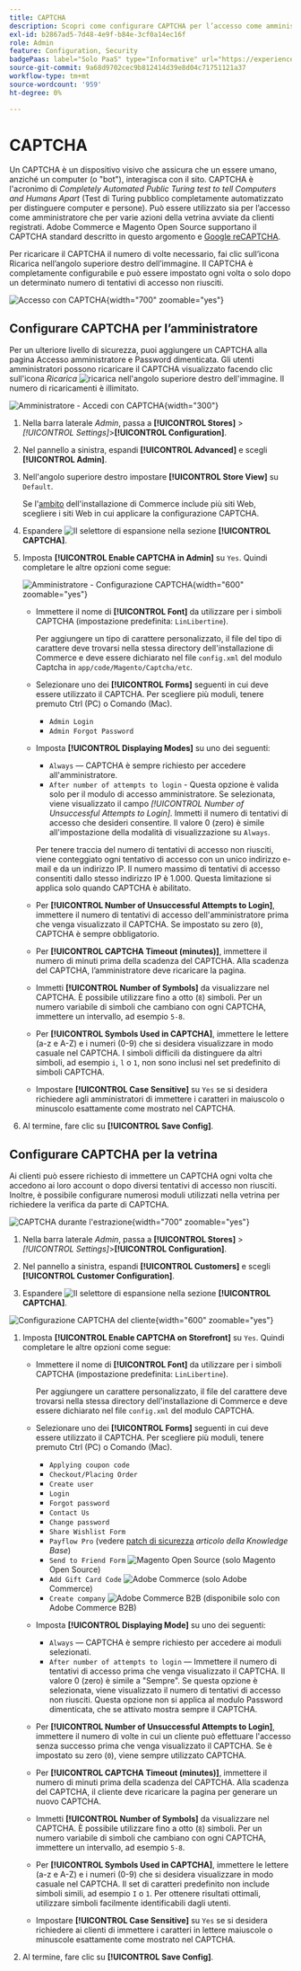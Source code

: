 ```yaml
---
title: CAPTCHA
description: Scopri come configurare CAPTCHA per l’accesso come amministratore e varie azioni in vetrina avviate da clienti registrati.
exl-id: b2867ad5-7d48-4e9f-b84e-3cf0a14ec16f
role: Admin
feature: Configuration, Security
badgePaas: label="Solo PaaS" type="Informative" url="https://experienceleague.adobe.com/en/docs/commerce/user-guides/product-solutions" tooltip="Applicabile solo ai progetti Adobe Commerce on Cloud (infrastruttura PaaS gestita da Adobe) e ai progetti on-premise."
source-git-commit: 9a68d9702cec9b812414d39e8d04c71751121a37
workflow-type: tm+mt
source-wordcount: '959'
ht-degree: 0%

---
```


# CAPTCHA

Un CAPTCHA è un dispositivo visivo che assicura che un essere umano, anziché un computer (o &quot;bot&quot;), interagisca con il sito. CAPTCHA è l&#39;acronimo di _Completely Automated Public Turing test to tell Computers and Humans Apart_ (Test di Turing pubblico completamente automatizzato per distinguere computer e persone). Può essere utilizzato sia per l’accesso come amministratore che per varie azioni della vetrina avviate da clienti registrati. Adobe Commerce e Magento Open Source supportano il CAPTCHA standard descritto in questo argomento e [Google reCAPTCHA](security-google-recaptcha.md).

Per ricaricare il CAPTCHA il numero di volte necessario, fai clic sull’icona Ricarica nell’angolo superiore destro dell’immagine. Il CAPTCHA è completamente configurabile e può essere impostato ogni volta o solo dopo un determinato numero di tentativi di accesso non riusciti.

![Accesso con CAPTCHA](./assets/customer-account-login-captcha.png){width="700" zoomable="yes"}

## Configurare CAPTCHA per l’amministratore

Per un ulteriore livello di sicurezza, puoi aggiungere un CAPTCHA alla pagina Accesso amministratore e Password dimenticata. Gli utenti amministratori possono ricaricare il CAPTCHA visualizzato facendo clic sull&#39;icona _Ricarica_ ![ricarica](./assets/CAPTCHA-icon-reload.png) nell&#39;angolo superiore destro dell&#39;immagine. Il numero di ricaricamenti è illimitato.

![Amministratore - Accedi con CAPTCHA](./assets/security-captcha-admin.png){width="300"}

1. Nella barra laterale _Admin_, passa a **[!UICONTROL Stores]** > _[!UICONTROL Settings]_>**[!UICONTROL Configuration]**.

1. Nel pannello a sinistra, espandi **[!UICONTROL Advanced]** e scegli **[!UICONTROL Admin]**.

1. Nell&#39;angolo superiore destro impostare **[!UICONTROL Store View]** su `Default`.

   Se l&#39;[ambito](../getting-started/websites-stores-views.md#scope-settings) dell&#39;installazione di Commerce include più siti Web, scegliere i siti Web in cui applicare la configurazione CAPTCHA.

1. Espandere ![Il selettore di espansione](../assets/icon-display-expand.png) nella sezione **[!UICONTROL CAPTCHA]**.

1. Imposta **[!UICONTROL Enable CAPTCHA in Admin]** su `Yes`. Quindi completare le altre opzioni come segue:

   ![Amministratore - Configurazione CAPTCHA](../configuration-reference/advanced/assets/admin-captcha.png){width="600" zoomable="yes"}

   - Immettere il nome di **[!UICONTROL Font]** da utilizzare per i simboli CAPTCHA (impostazione predefinita: `LinLibertine`).

     Per aggiungere un tipo di carattere personalizzato, il file del tipo di carattere deve trovarsi nella stessa directory dell&#39;installazione di Commerce e deve essere dichiarato nel file `config.xml` del modulo Captcha in `app/code/Magento/Captcha/etc`.

   - Selezionare uno dei **[!UICONTROL Forms]** seguenti in cui deve essere utilizzato il CAPTCHA. Per scegliere più moduli, tenere premuto Ctrl (PC) o Comando (Mac).

      - `Admin Login`
      - `Admin Forgot Password`

   - Imposta **[!UICONTROL Displaying Modes]** su uno dei seguenti:

      - `Always` — CAPTCHA è sempre richiesto per accedere all&#39;amministratore.
      - `After number of attempts to login` - Questa opzione è valida solo per il modulo di accesso amministratore. Se selezionata, viene visualizzato il campo _[!UICONTROL Number of Unsuccessful Attempts to Login]_. Immetti il numero di tentativi di accesso che desideri consentire. Il valore 0 (zero) è simile all&#39;impostazione della modalità di visualizzazione su `Always`.

     Per tenere traccia del numero di tentativi di accesso non riusciti, viene conteggiato ogni tentativo di accesso con un unico indirizzo e-mail e da un indirizzo IP. Il numero massimo di tentativi di accesso consentiti dallo stesso indirizzo IP è 1.000. Questa limitazione si applica solo quando CAPTCHA è abilitato.

   - Per **[!UICONTROL Number of Unsuccessful Attempts to Login]**, immettere il numero di tentativi di accesso dell&#39;amministratore prima che venga visualizzato il CAPTCHA. Se impostato su zero (`0`), CAPTCHA è sempre obbligatorio.

   - Per **[!UICONTROL CAPTCHA Timeout (minutes)]**, immettere il numero di minuti prima della scadenza del CAPTCHA. Alla scadenza del CAPTCHA, l’amministratore deve ricaricare la pagina.

   - Immetti **[!UICONTROL Number of Symbols]** da visualizzare nel CAPTCHA. È possibile utilizzare fino a otto (`8`) simboli. Per un numero variabile di simboli che cambiano con ogni CAPTCHA, immettere un intervallo, ad esempio `5-8`.

   - Per **[!UICONTROL Symbols Used in CAPTCHA]**, immettere le lettere (a-z e A-Z) e i numeri (0-9) che si desidera visualizzare in modo casuale nel CAPTCHA. I simboli difficili da distinguere da altri simboli, ad esempio `i`, `l` o `1`, non sono inclusi nel set predefinito di simboli CAPTCHA.

   - Impostare **[!UICONTROL Case Sensitive]** su `Yes` se si desidera richiedere agli amministratori di immettere i caratteri in maiuscolo o minuscolo esattamente come mostrato nel CAPTCHA.

1. Al termine, fare clic su **[!UICONTROL Save Config]**.

## Configurare CAPTCHA per la vetrina

Ai clienti può essere richiesto di immettere un CAPTCHA ogni volta che accedono ai loro account o dopo diversi tentativi di accesso non riusciti. Inoltre, è possibile configurare numerosi moduli utilizzati nella vetrina per richiedere la verifica da parte di CAPTCHA.

![CAPTCHA durante l&#39;estrazione](./assets/storefront-checkout-payment-captcha.png){width="700" zoomable="yes"}

1. Nella barra laterale _Admin_, passa a **[!UICONTROL Stores]** > _[!UICONTROL Settings]_>**[!UICONTROL Configuration]**.

1. Nel pannello a sinistra, espandi **[!UICONTROL Customers]** e scegli **[!UICONTROL Customer Configuration]**.

1. Espandere ![Il selettore di espansione](../assets/icon-display-expand.png) nella sezione **[!UICONTROL CAPTCHA]**.

![Configurazione CAPTCHA del cliente](../configuration-reference/customers/assets/customer-configuration-captcha.png){width="600" zoomable="yes"}

1. Imposta **[!UICONTROL Enable CAPTCHA on Storefront]** su `Yes`. Quindi completare le altre opzioni come segue:

   - Immettere il nome di **[!UICONTROL Font]** da utilizzare per i simboli CAPTCHA (impostazione predefinita: `LinLibertine`).

     Per aggiungere un carattere personalizzato, il file del carattere deve trovarsi nella stessa directory dell&#39;installazione di Commerce e deve essere dichiarato nel file `config.xml` del modulo CAPTCHA.

   - Selezionare uno dei **[!UICONTROL Forms]** seguenti in cui deve essere utilizzato il CAPTCHA. Per scegliere più moduli, tenere premuto Ctrl (PC) o Comando (Mac).

      - `Applying coupon code`
      - `Checkout/Placing Order`
      - `Create user`
      - `Login`
      - `Forgot password`
      - `Contact Us`
      - `Change password`
      - `Share Wishlist Form`
      - `Payflow Pro` (vedere [patch di sicurezza](https://experienceleague.adobe.com/docs/commerce-knowledge-base/kb/troubleshooting/payments/paypal-payflow-pro-active-carding-activity.html) _articolo della Knowledge Base_)
      - `Send to Friend Form` ![Magento Open Source](../assets/open-source.svg) (solo Magento Open Source)
      - `Add Gift Card Code` ![Adobe Commerce](../assets/adobe-logo.svg) (solo Adobe Commerce)
      - `Create company` ![Adobe Commerce B2B](../assets/b2b.svg) (disponibile solo con Adobe Commerce B2B)

   - Imposta **[!UICONTROL Displaying Mode]** su uno dei seguenti:

      - `Always` — CAPTCHA è sempre richiesto per accedere ai moduli selezionati.
      - `After number of attempts to login` — Immettere il numero di tentativi di accesso prima che venga visualizzato il CAPTCHA. Il valore 0 (zero) è simile a &quot;Sempre&quot;. Se questa opzione è selezionata, viene visualizzato il numero di tentativi di accesso non riusciti. Questa opzione non si applica al modulo Password dimenticata, che se attivato mostra sempre il CAPTCHA.

   - Per **[!UICONTROL Number of Unsuccessful Attempts to Login]**, immettere il numero di volte in cui un cliente può effettuare l&#39;accesso senza successo prima che venga visualizzato il CAPTCHA. Se è impostato su zero (`0`), viene sempre utilizzato CAPTCHA.

   - Per **[!UICONTROL CAPTCHA Timeout (minutes)]**, immettere il numero di minuti prima della scadenza del CAPTCHA. Alla scadenza del CAPTCHA, il cliente deve ricaricare la pagina per generare un nuovo CAPTCHA.

   - Immetti **[!UICONTROL Number of Symbols]** da visualizzare nel CAPTCHA. È possibile utilizzare fino a otto (`8`) simboli. Per un numero variabile di simboli che cambiano con ogni CAPTCHA, immettere un intervallo, ad esempio `5-8`.

   - Per **[!UICONTROL Symbols Used in CAPTCHA]**, immettere le lettere (a-z e A-Z) e i numeri (0-9) che si desidera visualizzare in modo casuale nel CAPTCHA. Il set di caratteri predefinito non include simboli simili, ad esempio `I` o `1`. Per ottenere risultati ottimali, utilizzare simboli facilmente identificabili dagli utenti.

   - Impostare **[!UICONTROL Case Sensitive]** su `Yes` se si desidera richiedere ai clienti di immettere i caratteri in lettere maiuscole o minuscole esattamente come mostrato nel CAPTCHA.

1. Al termine, fare clic su **[!UICONTROL Save Config]**.
